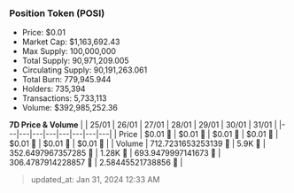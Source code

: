
  ### Position Token (POSI)
  - Price: $0.01
  - Market Cap: $1,163,692.43
  - Max Supply: 100,000,000
  - Total Supply: 90,971,209.005
  - Circulating Supply: 90,191,263.061
  - Total Burn: 779,945.944
  - Holders: 735,394
  - Transactions: 5,733,113
  - Volume: $392,985,252.36

  **7D Price & Volume**
  | | 25&#x2F;01 | 26&#x2F;01 | 27&#x2F;01 | 28&#x2F;01 | 29&#x2F;01 | 30&#x2F;01 | 31&#x2F;01 |
  |---|---|---|---|---|---|---|---|
  | Price | $0.01 🔻 | $0.01 🔻 | $0.01 🔻 | $0.01 🚀 | $0.01 🚀 | $0.01 🚀 | $0.01 🔻 |
  | Volume | 712.7231653253139 🚀 | 5.9K 🚀 | 352.6497967357285 🔻 | 1.28K 🚀 | 693.9479997141673 🔻 | 306.4787914228857 🔻 | 2.58445521738856 🔻 |

  > updated_at: Jan 31, 2024 12:33 AM
